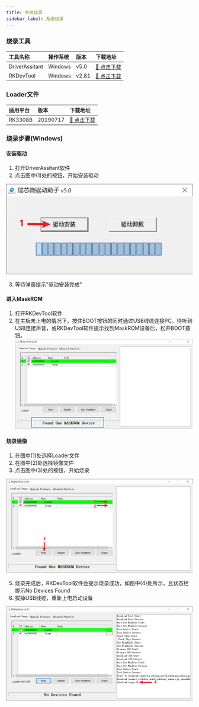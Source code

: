 ```yaml
---
title: 系统烧录
sidebar_label: 系统烧录
---
```


### 烧录工具
| 工具名称 | 操作系统 | 版本 | 下载地址 |
|:--|:--|:--|:--|
|DriverAssitant|Windows|v5.0|[🔗 点击下载](bin/DriverAssitant_v5.0.zip)|
|RKDevTool|Windows|v2.81|[🔗 点击下载](bin/RKDevTool_Release_v2.81.zip)|

### Loader文件
| 适用平台 | 版本 | 下载地址 |
|:--|:--|:--|
| RK3308B | 20190717 | [🔗 点击下载](bin/rk3308_loader_uart0_m0_emmc_port_support_sd_20190717_old.bin) |

### 烧录步骤(Windows)
#### 安装驱动
1. 打开DriverAssitant软件
2. 点击图中(1)处的按钮，开始安装驱动

![install_driver](img/flashing_rockchip_install_driver.webp)

3. 等待弹窗提示"驱动安装完成"

#### 进入MaskROM
1. 打开RKDevTool软件
2. 在主板未上电的情况下，按住BOOT按钮的同时通过USB线缆连接PC。待听到USB连接声音，或RKDevTool软件提示找到MaskROM设备后，松开BOOT按钮。
![found_one_maskrom](img/flashing_rockchip_found_one_maskrom.webp)

#### 烧录镜像
1. 在图中(1)处选择Loader文件
2. 在图中(2)处选择镜像文件
4. 点击图中(3)处的按钮，开始烧录

![run_download_fw](img/flashing_rockchip_run_download_fw.webp)

5. 烧录完成后，RKDevTool软件会提示烧录成功，如图中(4)处所示，且状态栏提示No Devices Found
6. 拔掉USB线缆，重新上电启动设备

![run_download_ok](img/flashing_rockchip_run_download_ok.webp)

